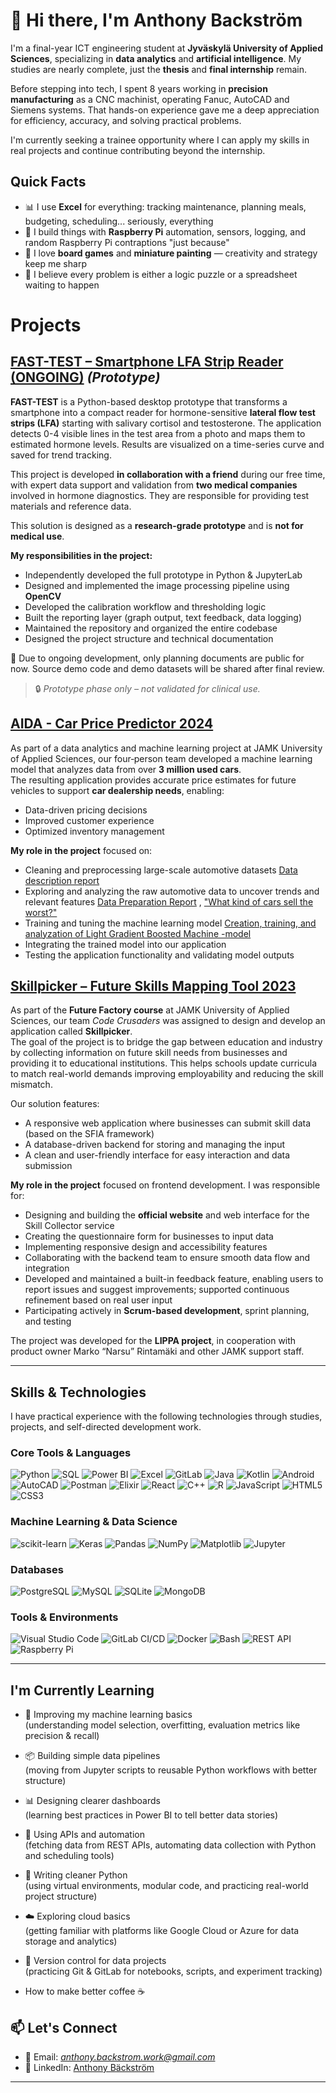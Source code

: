 # 👋 Hi there, I'm Anthony Backström

I'm a final-year ICT engineering student at **Jyväskylä University of Applied Sciences**, specializing in **data analytics** and **artificial intelligence**. My studies are nearly complete, just the **thesis** and **final internship** remain.

Before stepping into tech, I spent 8 years working in **precision manufacturing** as a CNC machinist, operating Fanuc, AutoCAD and Siemens systems. That hands-on experience gave me a deep appreciation for efficiency, accuracy, and solving practical problems.

I'm currently seeking a trainee opportunity where I can apply my skills in real projects and continue contributing beyond the internship.




##  Quick Facts

- 📊 I use **Excel** for everything: tracking maintenance, planning meals, budgeting, scheduling... seriously, everything
- 🤖 I build things with **Raspberry Pi** automation, sensors, logging, and random Raspberry Pi contraptions "just because"
- 🎲 I love **board games** and **miniature painting** — creativity and strategy keep me sharp
- 🧩 I believe every problem is either a logic puzzle or a spreadsheet waiting to happen


#  Projects

##  [FAST-TEST – Smartphone LFA Strip Reader (ONGOING)]() *(Prototype)*

**FAST-TEST** is a Python-based desktop prototype that transforms a smartphone into a compact reader for hormone-sensitive **lateral flow test strips (LFA)** starting with salivary cortisol and testosterone. The application detects 0-4 visible lines in the test area from a photo and maps them to estimated hormone levels. Results are visualized on a time-series curve and saved for trend tracking.

This project is developed **in collaboration with a friend** during our free time, with expert data support and validation from **two medical companies** involved in hormone diagnostics. They are responsible for providing test materials and reference data.

This solution is designed as a **research-grade prototype** and is **not for medical use**.

**My responsibilities in the project:**
- Independently developed the full prototype in Python & JupyterLab  
- Designed and implemented the image processing pipeline using **OpenCV**  
- Developed the calibration workflow and thresholding logic  
- Built the reporting layer (graph output, text feedback, data logging)  
- Maintained the repository and organized the entire codebase  
- Designed the project structure and technical documentation  

📌 Due to ongoing development, only planning documents are public for now. Source demo code and demo datasets will be shared after final review.

> 🔒 *Prototype phase only – not validated for clinical use.*



##  [AIDA - Car Price Predictor 2024](./AIDA/6-deployment/report/end_report.ipynb)  
As part of a data analytics and machine learning project at JAMK University of Applied Sciences, our four‑person team developed a machine learning model that analyzes data from over **3 million used cars**.  
The resulting application provides accurate price estimates for future vehicles to support **car dealership needs**, enabling:
- Data-driven pricing decisions  
- Improved customer experience  
- Optimized inventory management  

**My role in the project** focused on:
- Cleaning and preprocessing large-scale automotive datasets  [Data description report](./AIDA/2-data-understanding/data-description-report.ipynb) 
- Exploring and analyzing the raw automotive data to uncover trends and relevant features [Data Preparation Report](./AIDA/3-data-preparation/data-preparation-report.ipynb) , ["What kind of cars sell the worst?"](./AIDA/3-data-preparation/worst_cars.ipynb) 
- Training and tuning the machine learning model  [Creation, training, and analyzation of Light Gradient Boosted Machine -model](./AIDA/4-modeling/lightgbm_model.ipynb) 
- Integrating the trained model into our application  
- Testing the application functionality and validating model outputs




##  [Skillpicker – Future Skills Mapping Tool 2023](./skillpicker/README.md)

As part of the **Future Factory course** at JAMK University of Applied Sciences, our team *Code Crusaders* was assigned to design and develop an application called **Skillpicker**.  
The goal of the project is to bridge the gap between education and industry by collecting information on future skill needs from businesses and providing it to educational institutions. This helps schools update curricula to match real-world demands improving employability and reducing the skill mismatch.

Our solution features:
- A responsive web application where businesses can submit skill data (based on the SFIA framework)  
- A database-driven backend for storing and managing the input  
- A clean and user-friendly interface for easy interaction and data submission

**My role in the project** focused on frontend development. I was responsible for:
- Designing and building the **official website** and web interface for the Skill Collector service  
- Creating the questionnaire form for businesses to input data  
- Implementing responsive design and accessibility features  
- Collaborating with the backend team to ensure smooth data flow and integration  
- Developed and maintained a built-in feedback feature, enabling users to report issues and suggest improvements; supported continuous refinement based on real user input
- Participating actively in **Scrum-based development**, sprint planning, and testing

The project was developed for the **LIPPA project**, in cooperation with product owner Marko “Narsu” Rintamäki and other JAMK support staff.


---

##  Skills & Technologies
I have practical experience with the following technologies through studies, projects, and self-directed development work.


###  Core Tools & Languages

![Python](https://img.shields.io/badge/Python-3776AB?style=flat&logo=python&logoColor=white)
![SQL](https://img.shields.io/badge/SQL-4479A1?style=flat&logo=postgresql&logoColor=white)
![Power BI](https://img.shields.io/badge/PowerBI-F2C811?style=flat&logo=powerbi&logoColor=black)
![Excel](https://img.shields.io/badge/Excel-217346?style=flat&logo=microsoft-excel&logoColor=white)
![GitLab](https://img.shields.io/badge/GitLab-FC6D26?style=flat&logo=gitlab&logoColor=white)
![Java](https://img.shields.io/badge/Java-ED8B00?style=flat&logo=openjdk&logoColor=white)
![Kotlin](https://img.shields.io/badge/Kotlin-7F52FF?style=flat&logo=kotlin&logoColor=white)
![Android](https://img.shields.io/badge/Android-3DDC84?style=flat&logo=android&logoColor=white)
![AutoCAD](https://img.shields.io/badge/AutoCAD-E12027?style=flat&logo=autodesk&logoColor=white)
![Postman](https://img.shields.io/badge/Postman-FF6C37?style=flat&logo=postman&logoColor=white)
![Elixir](https://img.shields.io/badge/Elixir-4B275F?style=flat&logo=elixir&logoColor=white)
![React](https://img.shields.io/badge/React-61DAFB?style=flat&logo=react&logoColor=black)
![C++](https://img.shields.io/badge/C%2B%2B-00599C?style=flat&logo=c%2B%2B&logoColor=white)
![R](https://img.shields.io/badge/R-276DC3?style=flat&logo=r&logoColor=white)
![JavaScript](https://img.shields.io/badge/JavaScript-F7DF1E?style=flat&logo=javascript&logoColor=black)
![HTML5](https://img.shields.io/badge/HTML5-E34F26?style=flat&logo=html5&logoColor=white)
![CSS3](https://img.shields.io/badge/CSS3-1572B6?style=flat&logo=css3&logoColor=white)


###  Machine Learning & Data Science
![scikit-learn](https://img.shields.io/badge/Scikit--Learn-F7931E?style=flat&logo=scikitlearn&logoColor=white)
![Keras](https://img.shields.io/badge/Keras-D00000?style=flat&logo=keras&logoColor=white)
![Pandas](https://img.shields.io/badge/Pandas-150458?style=flat&logo=pandas&logoColor=white)
![NumPy](https://img.shields.io/badge/NumPy-013243?style=flat&logo=numpy&logoColor=white)
![Matplotlib](https://img.shields.io/badge/Matplotlib-11557C?style=flat)
![Jupyter](https://img.shields.io/badge/Jupyter-F37626?style=flat&logo=jupyter&logoColor=white)

###  Databases
![PostgreSQL](https://img.shields.io/badge/PostgreSQL-336791?style=flat&logo=postgresql&logoColor=white)
![MySQL](https://img.shields.io/badge/MySQL-4479A1?style=flat&logo=mysql&logoColor=white)
![SQLite](https://img.shields.io/badge/SQLite-003B57?style=flat&logo=sqlite&logoColor=white)
![MongoDB](https://img.shields.io/badge/MongoDB-47A248?style=flat&logo=mongodb&logoColor=white)

###  Tools & Environments
![Visual Studio Code](https://img.shields.io/badge/VS%20Code-007ACC?style=flat&logo=visualstudiocode&logoColor=white)
![GitLab CI/CD](https://img.shields.io/badge/GitLab_CI%2FCD-FC6D26?style=flat&logo=gitlab&logoColor=white)
![Docker](https://img.shields.io/badge/Docker-2496ED?style=flat&logo=docker&logoColor=white)
![Bash](https://img.shields.io/badge/Bash-4EAA25?style=flat&logo=gnubash&logoColor=white)
![REST API](https://img.shields.io/badge/REST%20API-000000?style=flat&logo=api&logoColor=white)
![Raspberry Pi](https://img.shields.io/badge/Raspberry%20Pi-C51A4A?style=flat&logo=raspberrypi&logoColor=white)


---

##  I'm Currently Learning

- 🧪 Improving my machine learning basics  
  (understanding model selection, overfitting, evaluation metrics like precision & recall)

- 📦 Building simple data pipelines  
  (moving from Jupyter scripts to reusable Python workflows with better structure)

- 📊 Designing clearer dashboards  
  (learning best practices in Power BI to tell better data stories)

- 🔗 Using APIs and automation  
  (fetching data from REST APIs, automating data collection with Python and scheduling tools)

- 🧰 Writing cleaner Python  
  (using virtual environments, modular code, and practicing real-world project structure)

- ☁️ Exploring cloud basics  
  (getting familiar with platforms like Google Cloud or Azure for data storage and analytics)

- 📁 Version control for data projects  
  (practicing Git & GitLab for notebooks, scripts, and experiment tracking)  

- How to make better coffee ☕



## 📫 Let's Connect

- 📧 Email: *anthony.backstrom.work@gmail.com*  
- 🔗 LinkedIn: [Anthony Bäckström](www.linkedin.com/in/anthony-bäckström-b66a442b0)  


---

